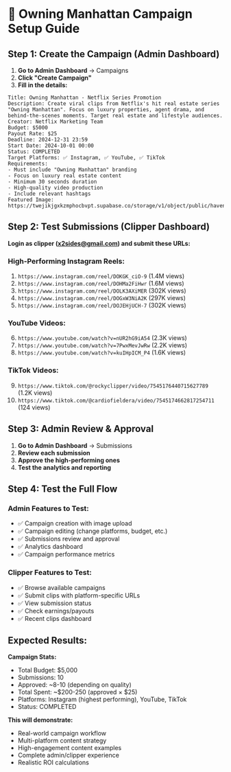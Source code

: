 # 🏢 Owning Manhattan Campaign Setup Guide

## Step 1: Create the Campaign (Admin Dashboard)

1. **Go to Admin Dashboard** → Campaigns
2. **Click "Create Campaign"**
3. **Fill in the details:**

```
Title: Owning Manhattan - Netflix Series Promotion
Description: Create viral clips from Netflix's hit real estate series "Owning Manhattan". Focus on luxury properties, agent drama, and behind-the-scenes moments. Target real estate and lifestyle audiences.
Creator: Netflix Marketing Team
Budget: $5000
Payout Rate: $25
Deadline: 2024-12-31 23:59
Start Date: 2024-10-01 00:00
Status: COMPLETED
Target Platforms: ✅ Instagram, ✅ YouTube, ✅ TikTok
Requirements: 
- Must include "Owning Manhattan" branding
- Focus on luxury real estate content  
- Minimum 30 seconds duration
- High-quality video production
- Include relevant hashtags
Featured Image: https://twejikjgxkzmphocbvpt.supabase.co/storage/v1/object/public/havensvgs/owningmanhattan.avif
```

## Step 2: Test Submissions (Clipper Dashboard)

**Login as clipper (x2sides@gmail.com) and submit these URLs:**

### High-Performing Instagram Reels:
1. `https://www.instagram.com/reel/DOKGK_ciO-9` (1.4M views)
2. `https://www.instagram.com/reel/DOHMa2FiHwr` (1.6M views) 
3. `https://www.instagram.com/reel/DOLK3AXiMER` (302K views)
4. `https://www.instagram.com/reel/DOGxW3NiA2K` (297K views)
5. `https://www.instagram.com/reel/DOJEHjUCH-7` (302K views)

### YouTube Videos:
6. `https://www.youtube.com/watch?v=nUR2hG9iA54` (2.3K views)
7. `https://www.youtube.com/watch?v=7PwxMevJwRw` (2.2K views)
8. `https://www.youtube.com/watch?v=kuIHpICM_P4` (1.6K views)

### TikTok Videos:
9. `https://www.tiktok.com/@rockyclipper/video/7545176440715627789` (1.2K views)
10. `https://www.tiktok.com/@cardiofieldera/video/7545174662817254711` (124 views)

## Step 3: Admin Review & Approval

1. **Go to Admin Dashboard** → Submissions
2. **Review each submission**
3. **Approve the high-performing ones**
4. **Test the analytics and reporting**

## Step 4: Test the Full Flow

### Admin Features to Test:
- ✅ Campaign creation with image upload
- ✅ Campaign editing (change platforms, budget, etc.)
- ✅ Submissions review and approval
- ✅ Analytics dashboard
- ✅ Campaign performance metrics

### Clipper Features to Test:
- ✅ Browse available campaigns
- ✅ Submit clips with platform-specific URLs
- ✅ View submission status
- ✅ Check earnings/payouts
- ✅ Recent clips dashboard

## Expected Results:

**Campaign Stats:**
- Total Budget: $5,000
- Submissions: 10
- Approved: ~8-10 (depending on quality)
- Total Spent: ~$200-250 (approved × $25)
- Platforms: Instagram (highest performing), YouTube, TikTok
- Status: COMPLETED

**This will demonstrate:**
- Real-world campaign workflow
- Multi-platform content strategy  
- High-engagement content examples
- Complete admin/clipper experience
- Realistic ROI calculations

